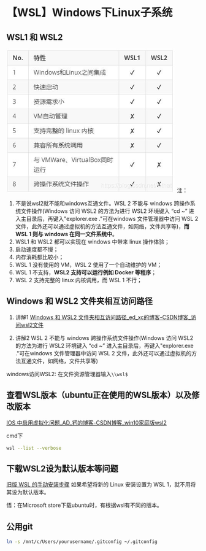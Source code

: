 # 【WSL】Windows下Linux子系统

## WSL1 和 WSL2
![](2022-10-28-03-42-31.png)
注：
1. 不是说wsl2就不能和windows互通文件。WSL 2 不能与 windows 跨操作系统文件操作(Windows 访问 WSL2 的方法为进行 WSL2 环境键入 “cd ~” 进入主目录后，再键入"explorer.exe ."可在windows 文件管理器中访问 WSL 2 文件，此外还可以通过虚拟机的方法互通文件，如网络，文件共享等)，**而 WSL 1 则与 windows 在同一文件系统中**。
2. WSL1 和 WSL2 都可以实现在 windows 中带来 linux 操作体验；
3. 启动速度都不慢；
4. 内存消耗都比较小；
5. WSL 1 没有使用的 VM，WSL 2 使用了一个自动维护的 VM；
6. WSL 1 不支持，**WSL2 支持可以运行例如 Docker 等程序**；
7. WSL 2 支持完整的 linux 内核调用，而 WSL 1 不行；

## Windows 和 WSL2 文件夹相互访问路径
1. 讲解1
[Windows 和 WSL2 文件夹相互访问路径_ed_xc的博客-CSDN博客_访问wsl2文件](https://blog.csdn.net/fangxiaochao123/article/details/122458800?spm=1001.2101.3001.6661.1&utm_medium=distribute.pc_relevant_t0.none-task-blog-2%7Edefault%7ECTRLIST%7ERate-1-122458800-blog-125866128.pc_relevant_default&depth_1-utm_source=distribute.pc_relevant_t0.none-task-blog-2%7Edefault%7ECTRLIST%7ERate-1-122458800-blog-125866128.pc_relevant_default&utm_relevant_index=1)

2. 讲解2
WSL 2 不能与 windows 跨操作系统文件操作(Windows 访问 WSL2 的方法为进行 WSL2 环境键入 “cd ~” 进入主目录后，再键入"explorer.exe ."可在windows 文件管理器中访问 WSL 2 文件，此外还可以通过虚拟机的方法互通文件，如网络，文件共享等)

windows访问WSL2: 在文件资源管理器输入`\\wsl$`

## 查看WSL版本（ubuntu正在使用的WSL版本）以及修改版本
[IOS 中启用虚拟化问题_AD_钙的博客-CSDN博客_win10家庭版wsl2](https://blog.csdn.net/weixin_44121966/article/details/122815547)

cmd下
```bash
wsl --list --verbose
```

## 下载WSL2设为默认版本等问题
[旧版 WSL 的手动安装步骤](https://learn.microsoft.com/zh-cn/windows/wsl/install-manual#step-4---download-the-linux-kernel-update-package)
如果希望将新的 Linux 安装设置为 WSL 1，就不用将其设为默认版本。

悟：在Microsoft store下载ubuntu时，有根据wsl有不同的版本。

## 公用git
```bash
ln -s /mnt/c/Users/yourusername/.gitconfig ~/.gitconfig
```